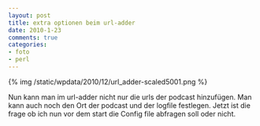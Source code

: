 ```yaml
--- 
layout: post
title: extra optionen beim url-adder
date: 2010-1-23
comments: true
categories: 
- foto
- perl
---
```

{% img /static/wpdata/2010/12/url_adder-scaled5001.png %}

Nun kann man im url-adder nicht nur die urls der podcast hinzufügen. Man kann auch noch den Ort der podcast und der logfile festlegen. Jetzt ist die frage ob ich nun vor dem start die Config file abfragen soll oder nicht.

